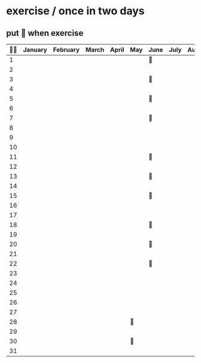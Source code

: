# exercise / once in two days

## put :muscle: when exercise

| :weight_lifting_man: | January | February | March | April | May      | June     | July | August | Sept. | Oct. | Nov. | Dec. |
| -------------------- | ------- | -------- | ----- | ----- | -------- | -------- | ---- | ------ | ----- | ---- | ---- | ---- |
| 1                    |         |          |       |       |          | :muscle: |      |        |       |      |      |      |
| 2                    |         |          |       |       |          |          |      |        |       |      |      |      |
| 3                    |         |          |       |       |          | :muscle: |      |        |       |      |      |      |
| 4                    |         |          |       |       |          |          |      |        |       |      |      |      |
| 5                    |         |          |       |       |          | :muscle: |      |        |       |      |      |      |
| 6                    |         |          |       |       |          |          |      |        |       |      |      |      |
| 7                    |         |          |       |       |          | :muscle: |      |        |       |      |      |      |
| 8                    |         |          |       |       |          |          |      |        |       |      |      |      |
| 9                    |         |          |       |       |          |          |      |        |       |      |      |      |
| 10                   |         |          |       |       |          |          |      |        |       |      |      |      |
| 11                   |         |          |       |       |          | :muscle: |      |        |       |      |      |      |
| 12                   |         |          |       |       |          |          |      |        |       |      |      |      |
| 13                   |         |          |       |       |          | :muscle: |      |        |       |      |      |      |
| 14                   |         |          |       |       |          |          |      |        |       |      |      |      |
| 15                   |         |          |       |       |          | :muscle: |      |        |       |      |      |      |
| 16                   |         |          |       |       |          |          |      |        |       |      |      |      |
| 17                   |         |          |       |       |          |          |      |        |       |      |      |      |
| 18                   |         |          |       |       |          | :muscle: |      |        |       |      |      |      |
| 19                   |         |          |       |       |          |          |      |        |       |      |      |      |
| 20                   |         |          |       |       |          | :muscle: |      |        |       |      |      |      |
| 21                   |         |          |       |       |          |          |      |        |       |      |      |      |
| 22                   |         |          |       |       |          | :muscle: |      |        |       |      |      |      |
| 23                   |         |          |       |       |          |          |      |        |       |      |      |      |
| 24                   |         |          |       |       |          |          |      |        |       |      |      |      |
| 25                   |         |          |       |       |          |          |      |        |       |      |      |      |
| 26                   |         |          |       |       |          |          |      |        |       |      |      |      |
| 27                   |         |          |       |       |          |          |      |        |       |      |      |      |
| 28                   |         |          |       |       | :muscle: |          |      |        |       |      |      |      |
| 29                   |         |          |       |       |          |          |      |        |       |      |      |      |
| 30                   |         |          |       |       | :muscle: |          |      |        |       |      |      |      |
| 31                   |         |          |       |       |          |          |      |        |       |      |      |      |
